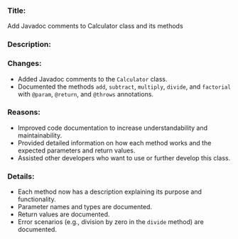 ### Title:
Add Javadoc comments to Calculator class and its methods

### Description:
### Changes:
- Added Javadoc comments to the `Calculator` class.
- Documented the methods `add`, `subtract`, `multiply`, `divide`, and `factorial` with `@param`, `@return`, and `@throws` annotations.

### Reasons:
- Improved code documentation to increase understandability and maintainability.
- Provided detailed information on how each method works and the expected parameters and return values.
- Assisted other developers who want to use or further develop this class.

### Details:
- Each method now has a description explaining its purpose and functionality.
- Parameter names and types are documented.
- Return values are documented.
- Error scenarios (e.g., division by zero in the `divide` method) are documented.
